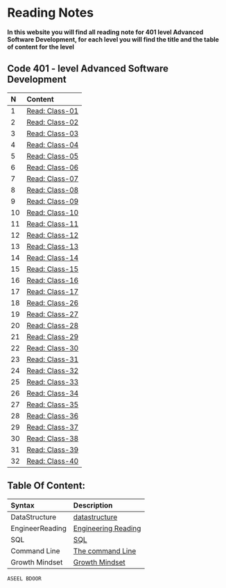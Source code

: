 # Reading Notes
**In this website you will find all reading note for 401 level Advanced Software Development, for each level you will find the title and the table of content for the level**

## Code 401 - level Advanced Software Development
|N|Content|
|:------------|:-------------|
|1|[Read: Class-01](./Code401/class-01.md)|
|2|[Read: Class-02](./Code401/class-02.md)|
|3|[Read: Class-03](./Code401/class-03.md)|
|4|[Read: Class-04](./Code401/class-04.md)|
|5|[Read: Class-05](./Code401/class-05.md)|
|6|[Read: Class-06](./Code401/class-06.md)|
|7|[Read: Class-07](./Code401/class-07.md)|
|8|[Read: Class-08](./Code401/class-08.md)|
|9|[Read: Class-09](./Code401/class-09.md)|
|10|[Read: Class-10](./Code401/class-10.md)|
|11|[Read: Class-11](./Code401/class-11.md)|
|12|[Read: Class-12](./Code401/class-12.md)|
|13|[Read: Class-13](./Code401/class-13.md)|
|14|[Read: Class-14](./Code401/class-14.md)|
|15|[Read: Class-15](./Code401/class-15.md)|
|16|[Read: Class-16](./Code401/class-16.md)|
|17|[Read: Class-17](./Code401/class-17.md)|
|18|[Read: Class-26](./Code401/class-26.md)|
|19|[Read: Class-27](./Code401/class-27.md)|
|20|[Read: Class-28](./Code401/class-28.md)|
|21|[Read: Class-29](./Code401/class-29.md)|
|22|[Read: Class-30](./Code401/class-30.md)|
|23|[Read: Class-31](./Code401/class-31.md)|
|24|[Read: Class-32](./Code401/class-32.md)|
|25|[Read: Class-33](./Code401/class-33.md)|
|26|[Read: Class-34](./Code401/class-34.md)|
|27|[Read: Class-35](./Code401/class-35.md)|
|28|[Read: Class-36](./Code401/class-36.md)|
|29|[Read: Class-37](./Code401/class-37.md)|
|30|[Read: Class-38](./Code401/class-38.md)|
|31|[Read: Class-39](./Code401/class-39.md)|
|32|[Read: Class-40](./Code401/class-40.md)|

## Table Of Content: ##
 | Syntax      | Description |    
| :---      |    :----  |          
| DataStructure      | [datastructure](./prep/stracture.md)       
| EngineerReading   | [Engineering Reading](./prep/engineer.md)         
|SQL| [SQL](./prep/sql.png)
|Command Line | [The command Line](./prep/command.md)
|Growth Mindset | [Growth Mindset](./prep/mindset.md)

`ASEEL BDOOR`